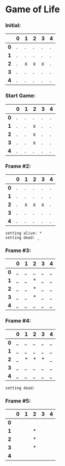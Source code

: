 # Game of Life


### Initial:
|       | 0 | 1 | 2 | 3 | 4 |
|-------|---|---|---|---|---|
| **0** | . | . | . | . | . |
| **1** | . | . | . | . | . |
| **2** | . | x | x | x | . |
| **3** | . | . | . | . | . |
| **4** | . | . | . | . | . |


### Start Game:
|       | 0 | 1 | 2 | 3 | 4 |
|-------|---|---|---|---|---|
| **0** | . | . | . | . | . |
| **1** | . | . | x | . | . |
| **2** | . | . | x | . | . |
| **3** | . | . | x | . | . |
| **4** | . | . | . | . | . |


### Frame #2:
|       | 0 | 1 | 2 | 3 | 4 |
|-------|---|---|---|---|---|
| **0** | . | . | . | . | . |
| **1** | . | . | . | . | . |
| **2** | . | x | x | x | . |
| **3** | . | . | . | . | . |
| **4** | . | . | . | . | . |


`setting alive: *`  
`setting dead: _`  


### Frame #3:
|       | 0 | 1 | 2 | 3 | 4 |
|-------|---|---|---|---|---|
| **0** | _ | _ | _ | _ | _ |
| **1** | _ | _ | * | _ | _ |
| **2** | _ | _ | * | _ | _ |
| **3** | _ | _ | * | _ | _ |
| **4** | _ | _ | _ | _ | _ |


### Frame #4:
|       | 0 | 1 | 2 | 3 | 4 |
|-------|---|---|---|---|---|
| **0** | _ | _ | _ | _ | _ |
| **1** | _ | _ | _ | _ | _ |
| **2** | _ | * | * | * | _ |
| **3** | _ | _ | _ | _ | _ |
| **4** | _ | _ | _ | _ | _ |


`setting dead:  `  


### Frame #5:
|       | 0 | 1 | 2 | 3 | 4 |
|-------|---|---|---|---|---|
| **0** |   |   |   |   |   |
| **1** |   |   | * |   |   |
| **2** |   |   | * |   |   |
| **3** |   |   | * |   |   |
| **4** |   |   |   |   |   |
